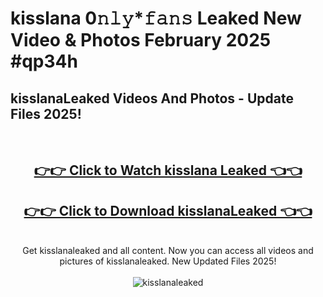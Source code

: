 # kisslana 0𝚗𝚕𝚢*𝚏𝚊𝚗𝚜 Leaked New Video & Photos February 2025 #qp34h

<h2>kisslanaLeaked Videos And Photos - Update Files 2025!</h2>
<br>
<div align="center">
<h2><a href="https://mediaupload.pro?title=kisslana&ref=11F" rel="nofollow">👉👉 Click to Watch kisslana Leaked 👈👈</a></h2>
<h2><a href="https://mediaupload.pro?title=kisslana&ref=11F" rel="nofollow">👉👉 Click to Download kisslanaLeaked 👈👈</a></h2>
<br>
Get kisslanaleaked and all content. Now you can access all videos and pictures of kisslanaleaked. New Updated Files 2025!
<br>
<br>
<a href="https://mediaupload.pro?title=kisslana&ref=11F" rel="nofollow" data-target="animated-image.originalLink"><img src="https://i.ibb.co/Gkj2r4b/banner.png" alt="kisslanaleaked" style="max-width: 100%; display: inline-block;" data-target="animated-image.originalImage"></a>
</div>
<br>

